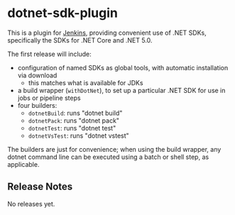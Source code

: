 # dotnet-sdk-plugin

This is a plugin for [Jenkins](https://www.jenkins.io), providing convenient use of .NET SDKs,
specifically the SDKs for .NET Core and .NET 5.0.

The first release will include:
- configuration of named SDKs as global tools, with automatic installation via download
  - this matches what is available for JDKs
- a build wrapper (`withDotNet`), to set up a particular .NET SDK for use in jobs or pipeline steps
- four builders:
  - `dotnetBuild`: runs "dotnet build"
  - `dotnetPack`: runs "dotnet pack"
  - `dotnetTest`: runs "dotnet test"
  - `dotnetVsTest`: runs "dotnet vstest"

The builders are just for convenience; when using the build wrapper, any dotnet command line can
be executed using a batch or shell step, as applicable.


## Release Notes

No releases yet.
